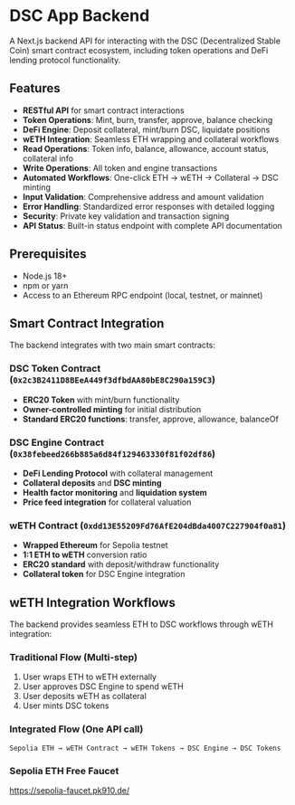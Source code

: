 # DSC App Backend

A Next.js backend API for interacting with the DSC (Decentralized Stable Coin) smart contract ecosystem, including token operations and DeFi lending protocol functionality.

## Features

- **RESTful API** for smart contract interactions
- **Token Operations**: Mint, burn, transfer, approve, balance checking
- **DeFi Engine**: Deposit collateral, mint/burn DSC, liquidate positions
- **wETH Integration**: Seamless ETH wrapping and collateral workflows
- **Read Operations**: Token info, balance, allowance, account status, collateral info
- **Write Operations**: All token and engine transactions
- **Automated Workflows**: One-click ETH → wETH → Collateral → DSC minting
- **Input Validation**: Comprehensive address and amount validation
- **Error Handling**: Standardized error responses with detailed logging
- **Security**: Private key validation and transaction signing
- **API Status**: Built-in status endpoint with complete API documentation

## Prerequisites

- Node.js 18+ 
- npm or yarn
- Access to an Ethereum RPC endpoint (local, testnet, or mainnet)

## Smart Contract Integration

The backend integrates with two main smart contracts:

### DSC Token Contract (`0x2c3B2411D8BEeA449f3dfbdAA80bE8C290a159C3`)
- **ERC20 Token** with mint/burn functionality
- **Owner-controlled minting** for initial distribution
- **Standard ERC20 functions**: transfer, approve, allowance, balanceOf

### DSC Engine Contract (`0x38febeed266b885a6d84f129463330f81f02df86`)
- **DeFi Lending Protocol** with collateral management
- **Collateral deposits** and **DSC minting**
- **Health factor monitoring** and **liquidation system**
- **Price feed integration** for collateral valuation

### wETH Contract (`0xdd13E55209Fd76AfE204dBda4007C227904f0a81`)
- **Wrapped Ethereum** for Sepolia testnet
- **1:1 ETH to wETH** conversion ratio
- **ERC20 standard** with deposit/withdraw functionality
- **Collateral token** for DSC Engine integration

## wETH Integration Workflows

The backend provides seamless ETH to DSC workflows through wETH integration:

### Traditional Flow (Multi-step)
1. User wraps ETH to wETH externally
2. User approves DSC Engine to spend wETH
3. User deposits wETH as collateral
4. User mints DSC tokens

### Integrated Flow (One API call)
```
Sepolia ETH → wETH Contract → wETH Tokens → DSC Engine → DSC Tokens
```

### Sepolia ETH Free Faucet 
https://sepolia-faucet.pk910.de/
